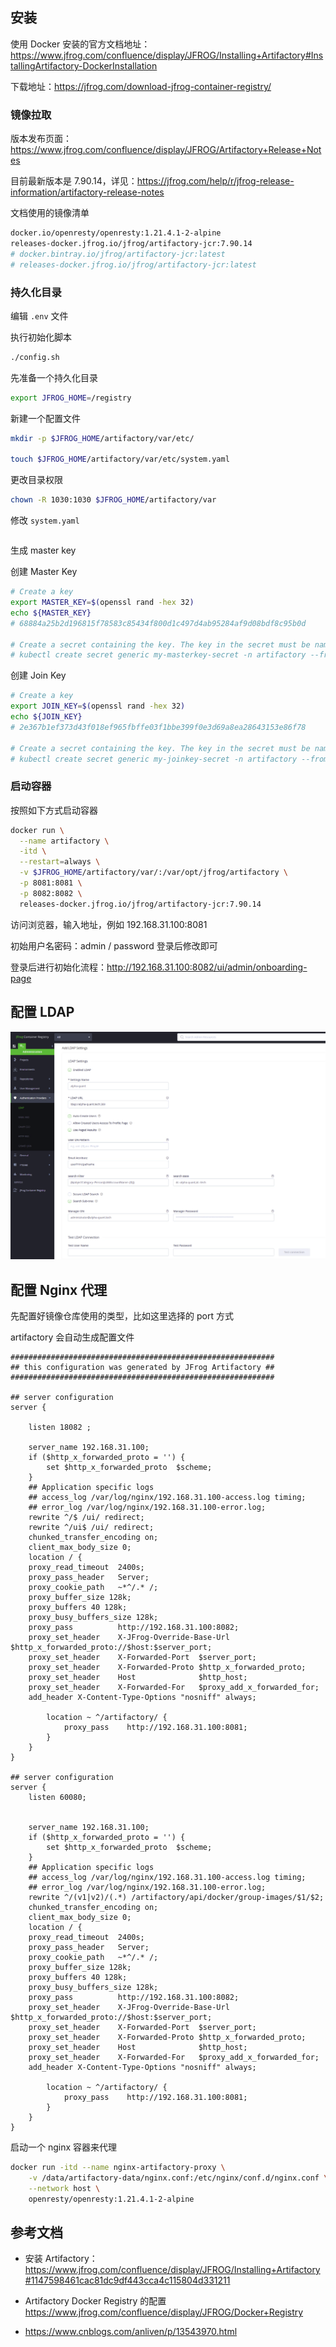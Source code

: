 ## 安装

使用 Docker 安装的官方文档地址：<https://www.jfrog.com/confluence/display/JFROG/Installing+Artifactory#InstallingArtifactory-DockerInstallation>

下载地址：<https://jfrog.com/download-jfrog-container-registry/>

### 镜像拉取

版本发布页面：<https://www.jfrog.com/confluence/display/JFROG/Artifactory+Release+Notes>

目前最新版本是 7.90.14，详见：<https://jfrog.com/help/r/jfrog-release-information/artifactory-release-notes>

文档使用的镜像清单

```bash
docker.io/openresty/openresty:1.21.4.1-2-alpine
releases-docker.jfrog.io/jfrog/artifactory-jcr:7.90.14
# docker.bintray.io/jfrog/artifactory-jcr:latest
# releases-docker.jfrog.io/jfrog/artifactory-jcr:latest
```

### 持久化目录

编辑 `.env` 文件

执行初始化脚本

```bash
./config.sh
```



先准备一个持久化目录

```bash
export JFROG_HOME=/registry
```

新建一个配置文件

```bash
mkdir -p $JFROG_HOME/artifactory/var/etc/

touch $JFROG_HOME/artifactory/var/etc/system.yaml
```

更改目录权限

```bash
chown -R 1030:1030 $JFROG_HOME/artifactory/var
```

修改 `system.yaml`

```bash
```



生成 master key

创建  Master Key

```bash
# Create a key
export MASTER_KEY=$(openssl rand -hex 32)
echo ${MASTER_KEY}
# 68884a25b2d196815f78583c85434f800d1c497d4ab95284af9d08bdf8c95b0d
 
# Create a secret containing the key. The key in the secret must be named master-key
# kubectl create secret generic my-masterkey-secret -n artifactory --from-literal=master-key=${MASTER_KEY}
```

创建 Join Key

```bash
# Create a key
export JOIN_KEY=$(openssl rand -hex 32)
echo ${JOIN_KEY}
# 2e367b1ef373d43f018ef965fbffe03f1bbe399f0e3d69a8ea28643153e86f78

# Create a secret containing the key. The key in the secret must be named join-key
# kubectl create secret generic my-joinkey-secret -n artifactory --from-literal=join-key=${JOIN_KEY}
```

### 启动容器

按照如下方式启动容器

```bash
docker run \
  --name artifactory \
  -itd \
  --restart=always \
  -v $JFROG_HOME/artifactory/var/:/var/opt/jfrog/artifactory \
  -p 8081:8081 \
  -p 8082:8082 \
  releases-docker.jfrog.io/jfrog/artifactory-jcr:7.90.14
```

访问浏览器，输入地址，例如 192.168.31.100:8081

初始用户名密码：admin /  password 登录后修改即可

登录后进行初始化流程：<http://192.168.31.100:8082/ui/admin/onboarding-page>

## 配置 LDAP

![image-20241017174216135](./.assets/JCR部署和运维/image-20241017174216135.png)

## 配置 Nginx 代理

先配置好镜像仓库使用的类型，比如这里选择的 port 方式

artifactory 会自动生成配置文件

```nginx
###########################################################
## this configuration was generated by JFrog Artifactory ##
###########################################################

## server configuration
server {
     
    listen 18082 ;
     
    server_name 192.168.31.100;
    if ($http_x_forwarded_proto = '') {
        set $http_x_forwarded_proto  $scheme;
    }
    ## Application specific logs
    ## access_log /var/log/nginx/192.168.31.100-access.log timing;
    ## error_log /var/log/nginx/192.168.31.100-error.log;
    rewrite ^/$ /ui/ redirect;
    rewrite ^/ui$ /ui/ redirect;
    chunked_transfer_encoding on;
    client_max_body_size 0;
    location / {
    proxy_read_timeout  2400s;
    proxy_pass_header   Server;
    proxy_cookie_path   ~*^/.* /;
    proxy_buffer_size 128k;
    proxy_buffers 40 128k;
    proxy_busy_buffers_size 128k;
    proxy_pass          http://192.168.31.100:8082;
    proxy_set_header    X-JFrog-Override-Base-Url $http_x_forwarded_proto://$host:$server_port;
    proxy_set_header    X-Forwarded-Port  $server_port;
    proxy_set_header    X-Forwarded-Proto $http_x_forwarded_proto;
    proxy_set_header    Host              $http_host;
    proxy_set_header    X-Forwarded-For   $proxy_add_x_forwarded_for;
    add_header X-Content-Type-Options "nosniff" always;
 
        location ~ ^/artifactory/ {
            proxy_pass    http://192.168.31.100:8081;
        }
    }
}

## server configuration
server {
    listen 60080;
     
     
    server_name 192.168.31.100;
    if ($http_x_forwarded_proto = '') {
        set $http_x_forwarded_proto  $scheme;
    }
    ## Application specific logs
    ## access_log /var/log/nginx/192.168.31.100-access.log timing;
    ## error_log /var/log/nginx/192.168.31.100-error.log;
    rewrite ^/(v1|v2)/(.*) /artifactory/api/docker/group-images/$1/$2;
    chunked_transfer_encoding on;
    client_max_body_size 0;
    location / {
    proxy_read_timeout  2400s;
    proxy_pass_header   Server;
    proxy_cookie_path   ~*^/.* /;
    proxy_buffer_size 128k;
    proxy_buffers 40 128k;
    proxy_busy_buffers_size 128k;
    proxy_pass          http://192.168.31.100:8082;
    proxy_set_header    X-JFrog-Override-Base-Url $http_x_forwarded_proto://$host:$server_port;
    proxy_set_header    X-Forwarded-Port  $server_port;
    proxy_set_header    X-Forwarded-Proto $http_x_forwarded_proto;
    proxy_set_header    Host              $http_host;
    proxy_set_header    X-Forwarded-For   $proxy_add_x_forwarded_for;
    add_header X-Content-Type-Options "nosniff" always;
 
        location ~ ^/artifactory/ {
            proxy_pass    http://192.168.31.100:8081;
        }
    }
}

```

启动一个 nginx 容器来代理

```bash
docker run -itd --name nginx-artifactory-proxy \
    -v /data/artifactory-data/nginx.conf:/etc/nginx/conf.d/nginx.conf \
    --network host \
    openresty/openresty:1.21.4.1-2-alpine
```

## 参考文档

- 安装 Artifactory：<https://www.jfrog.com/confluence/display/JFROG/Installing+Artifactory#1147598461cac81dc9df443cca4c115804d331211>
- Artifactory Docker Registry 的配置 <https://www.jfrog.com/confluence/display/JFROG/Docker+Registry>

- <https://www.cnblogs.com/anliven/p/13543970.html>